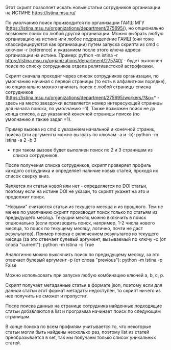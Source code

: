 Этот скрипт позволяет искать новые статьи сотрудников организации на ИСТИНЕ https://istina.msu.ru/

По умолчанию поиск производится по организации ГАИШ МГУ (https://istina.msu.ru/organizations/department/275695/), но опционально возможен поиск по любой другой организации. Можно выбрать любую организацию на истине или любое подразделение ГАИШ (они тоже классифицируются как организации) путем запуска скрипта из cmd с ключом -r (reference) и указанием после этого ключа адреса организации на истине. Пример:
python -m istina -r https://istina.msu.ru/organizations/department/275740/ - будет выполнен поиск по списку сотрудников отдела релятивистской астрофизики.

Скрипт сначала проходит через список сотрудников организации, по умолчанию начиная с первой страницы (то есть в алфавитном порядке), но опционально можно начинать поиск с любой страницы списка сотрудников (https://istina.msu.ru/organizations/department/275695/workers/?&p=* - здесь на место звездочки вставляется номер интересующей страницы для начала поиска, по умолчанию =1). Также возможен поиск не до конца списка, а до указанной конечной страницы поиска (по умолчанию я также задал =1).

Пример вызова из cmd с указанием начальной и конечной страниц поиска (эти аргументы можно вызвать по ключам -a и -b):
python -m istina -a 2 -b 3
- при таком вызове будет выполнен поиск по 2 и 3 страницам из списка сотрудников.

После получения списка сотрудников, скрипт проверяет профиль каждого сотрудника и определяет наличие новых статей, проходя их список сверху вниз.

Является ли статья новой или нет - определяется по DOI статьи, поэтому если на истине DOI не указан, то скрипт укажет на это и продолжит поиск.

"Новыми" считаются статьи из текущего месяца и из прошлого. Тем не менее по умолчанию скрипт производит поиск только по статьям из предыдущего месяца. Текущий месяц можно включить в поиск опционально (если производить поиск, например, 1-2 числа нового месяца, то поиск по текущему месяцу, логично, почти не даст результатов). Пример поиска с включением результатов из текущего месяца (за это отвечает булевый аргумент, вызываемый по ключу -c (от слова "current"):
python -m istina -c True

Аналогично можно выключить поиск по предыдущему месяцу, за это отвечает булевый аргумент -p (от слова "previous"):
python -m istina -p False

Можно использовать при запуске любую комбинацию ключей a, b, c, p.

Скрипт получает метаданные статьи в формате json, поэтому если для данной статьи этот формат метадаты недоступен, то скрипт ничего из нее получить не сможет и пропустит.

После поиска данных на странице сотрудника найденные подходящие статьи добавляются в list и программа начинает поиск по следующим страницам.

В конце поиска по всем профилям учитывается то, что некоторые статьи могли быть найдены несколько раз, поэтому list из статей преобразывается в set, так мы получаем только список уникальных статей.
